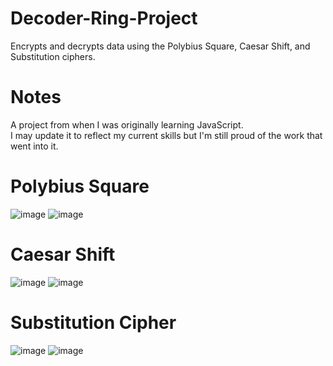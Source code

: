 # Decoder-Ring-Project
Encrypts and decrypts data using the Polybius Square, Caesar Shift, and Substitution ciphers.

# Notes
A project from when I was originally learning JavaScript. <br>
I may update it to reflect my current skills but I'm still proud of the work that went into it.

# Polybius Square
![image](https://user-images.githubusercontent.com/76602007/192026004-82d3346b-8e10-41f7-bc42-2c08698611cf.png)
![image](https://user-images.githubusercontent.com/76602007/192027505-975b8758-e9b9-483d-a976-54a9b47c21cd.png)


# Caesar Shift
![image](https://user-images.githubusercontent.com/76602007/192026695-3aec6a70-3d07-46f4-b5e1-85ba22904bbb.png)
![image](https://user-images.githubusercontent.com/76602007/192027105-2f47cac6-4b58-418d-9435-46af080cd9dc.png)


# Substitution Cipher
![image](https://user-images.githubusercontent.com/76602007/192026340-9ca7119e-b6c0-49c3-885a-8edcdfe41929.png)
![image](https://user-images.githubusercontent.com/76602007/192027308-baae96f6-f0d9-43ea-8b19-d20b08b20cc2.png)

